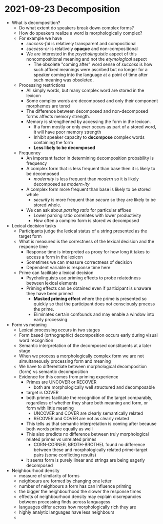 # 2021-09-23 Decomposition

* What is decomposition?
  * Do what extent do speakers break down complex forms?
  * How do speakers realize a word is morphologically complex?
  * For example we have
    * *success-ful* is relatively transparent and compositional
    * *success-or* is relatively **opaque** and non-compositional
    * We are interested in the *psycholinguistic* aspect of this noncompositional meaning and not the *etymological* aspect
      * The obsolete "coming after" word sense of *success* is how such affixed meanings were ascribed but no longer for a speaker coming into the language at a point of time after such meaning was obsoleted.
  * Processing restrictions
    * All simply words, but many complex word are stored in the lexicon 
    * Some complex words are decomposed and only their component morphemes are tored
    * The difference between decomposed and non-decomposed forms affects memory strength. 
    * Memory is strengthened by accessing the form in the lexicon.
      * If a form mostly or only ever occurs as part of a stored word, it will have poor memory strength
      * Inhibit speaker capacity to **decompose** complex words containing the form
      * **Less likely to be decomposed**
  * Frequency
    * An important factor in determining decomposition probability is frequency
    * A complex form that is less frequent than base then it is likely to be decomposed
      * *modernity* is less frequent than *modern* so it is likely decomposed as *modern-ity*
    * A complex form more frequent than base is likely to be stored whole
      * *security* is more frequent than *secure* so they are likely to be stored whole.
    * We can ask about *parsing ratio* for particular affixes
      * Lower parsing ratio correlates with lower productivity
      * How often a complex form is stored vs decomposed
* Lexical decision tasks
  * Participants judge the lexical status of a string presented as the target form
  * What is measured is the correctness of the lexical decision and the response time
    * Response time is interpreted as proxy for how long it takes to access a form in the lexicon
    * Sometimes we can measure correctness of decision
    * Dependent variable is response time here
  * Prime can facilitate a lexical decision
    * Psycholinguists use priming effects to probe relatedness between lexical elements
    * Priming effects can be obtained even if participant is unaware they have been primed
      * **Masked priming effect** where the prime is presented so quickly so that the participant does not consciously process the prime.
      * Eliminates certain confounds and may enable a window into early processing
* Form vs meaning
  * Lexical processing occurs in two stages
  * Form based (orthographic) decomposition occurs early during visual word recognition
  * Semantic interpretation of the decomposed constituents at a later stage
  * When we process a morphologically complex form we are not simultaneously processing form and meaning
  * We have to differentiate between morphological decomposition (form) vs semantic decomposition
  * Evidence for this comes from priming experience
    * Primes are UNCOVER or RECOVER
      * both are morphologically well structured and decomposable
    * target is COVER
    * both primes facilitate the recognition of the target comparably, regardless of whether they share both meaning and form, or form with little meaning
      * UNCOVER and COVER are clearly semantically related
      * RECOVER and COVER are not as clearly related 
    * This tells us that semantic interpretation is coming after because both words prime equally as well
    * This also predicts no difference between truly morphological related primes vs unrelated primes
      * CORN-CORNER, BROTH-BROTHEL found no difference between these and morphologically related prime-target pairs (some conflicting results)
    * It seems form is purely linear and strings are being eagerly decomposed
* Neighbourhood density
  * measure of similarity of forms
  * neighbours are formed by changing one letter
  * number of neighbours a form has can influence priming
  * the bigger the neighbourhood the slower the response times
  * effects of neighbourhood density may explain discrepancies between processing finds across languagess
  * languages differ across how morphologically rich they are
  * highly analytic languages have less neighbours
  * 